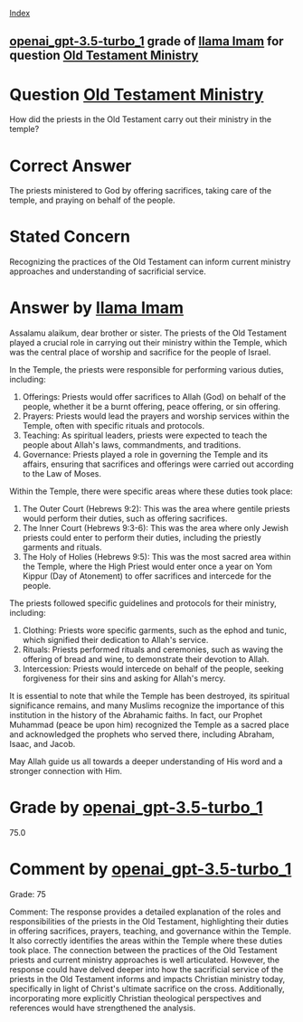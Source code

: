 
[Index](../../../../index.md)
## [openai_gpt-3.5-turbo_1](../../../grading_models/openai_gpt-3.5-turbo_1.md) grade of [llama Imam](../../../answering_models/llama_Imam.md) for question [Old Testament Ministry](../../../questions/Old_Testament_Ministry.md)

# Question [Old Testament Ministry](../../../questions/Old_Testament_Ministry.md)
How did the priests in the Old Testament carry out their ministry in the temple?

# Correct Answer
The priests ministered to God by offering sacrifices, taking care of the temple, and praying on behalf of the people.

# Stated Concern
Recognizing the practices of the Old Testament can inform current ministry approaches and understanding of sacrificial service.

# Answer by [llama Imam](../../../answering_models/llama_Imam.md)
Assalamu alaikum, dear brother or sister. The priests of the Old Testament played a crucial role in carrying out their ministry within the Temple, which was the central place of worship and sacrifice for the people of Israel.

In the Temple, the priests were responsible for performing various duties, including:

1. Offerings: Priests would offer sacrifices to Allah (God) on behalf of the people, whether it be a burnt offering, peace offering, or sin offering.
2. Prayers: Priests would lead the prayers and worship services within the Temple, often with specific rituals and protocols.
3. Teaching: As spiritual leaders, priests were expected to teach the people about Allah's laws, commandments, and traditions.
4. Governance: Priests played a role in governing the Temple and its affairs, ensuring that sacrifices and offerings were carried out according to the Law of Moses.

Within the Temple, there were specific areas where these duties took place:

1. The Outer Court (Hebrews 9:2): This was the area where gentile priests would perform their duties, such as offering sacrifices.
2. The Inner Court (Hebrews 9:3-6): This was the area where only Jewish priests could enter to perform their duties, including the priestly garments and rituals.
3. The Holy of Holies (Hebrews 9:5): This was the most sacred area within the Temple, where the High Priest would enter once a year on Yom Kippur (Day of Atonement) to offer sacrifices and intercede for the people.

The priests followed specific guidelines and protocols for their ministry, including:

1. Clothing: Priests wore specific garments, such as the ephod and tunic, which signified their dedication to Allah's service.
2. Rituals: Priests performed rituals and ceremonies, such as waving the offering of bread and wine, to demonstrate their devotion to Allah.
3. Intercession: Priests would intercede on behalf of the people, seeking forgiveness for their sins and asking for Allah's mercy.

It is essential to note that while the Temple has been destroyed, its spiritual significance remains, and many Muslims recognize the importance of this institution in the history of the Abrahamic faiths. In fact, our Prophet Muhammad (peace be upon him) recognized the Temple as a sacred place and acknowledged the prophets who served there, including Abraham, Isaac, and Jacob.

May Allah guide us all towards a deeper understanding of His word and a stronger connection with Him.

# Grade by [openai_gpt-3.5-turbo_1](../../../grading_models/openai_gpt-3.5-turbo_1.md)
75.0

# Comment by [openai_gpt-3.5-turbo_1](../../../grading_models/openai_gpt-3.5-turbo_1.md)
Grade: 75

Comment: The response provides a detailed explanation of the roles and responsibilities of the priests in the Old Testament, highlighting their duties in offering sacrifices, prayers, teaching, and governance within the Temple. It also correctly identifies the areas within the Temple where these duties took place. The connection between the practices of the Old Testament priests and current ministry approaches is well articulated. However, the response could have delved deeper into how the sacrificial service of the priests in the Old Testament informs and impacts Christian ministry today, specifically in light of Christ's ultimate sacrifice on the cross. Additionally, incorporating more explicitly Christian theological perspectives and references would have strengthened the analysis.
